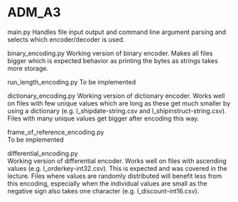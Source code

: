 # ADM_A3

main.py
    Handles file input output and command line argument parsing and selects 
    which encoder/decoder is used.

binary_encoding.py
    Working version of binary encoder.
    Makes all files bigger which is expected behavior as printing the bytes as
    strings takes more storage.

run_length_encoding.py
    To be implemented

dictionary_encoding.py
    Working version of dictionary encoder.
    Works well on files with few unique values which are long as these get much 
    smaller by using a dictionary (e.g. l_shipdate-string.csv and 
    l_shipinstruct-string.csv). Files with many unique values get bigger after 
    encoding this way.

frame_of_reference_encoding.py  
    To be implemented

differential_encoding.py        
    Working version of differential encoder.
    Works well on files with ascending values (e.g. l_orderkey-int32.csv). This
    is expected and was covered in the lecture. Files where values are randomly
    distributed will benefit less from this encoding, especially when the 
    individual values are small as the negative sign also takes one character 
    (e.g. l_discount-int16.csv).

